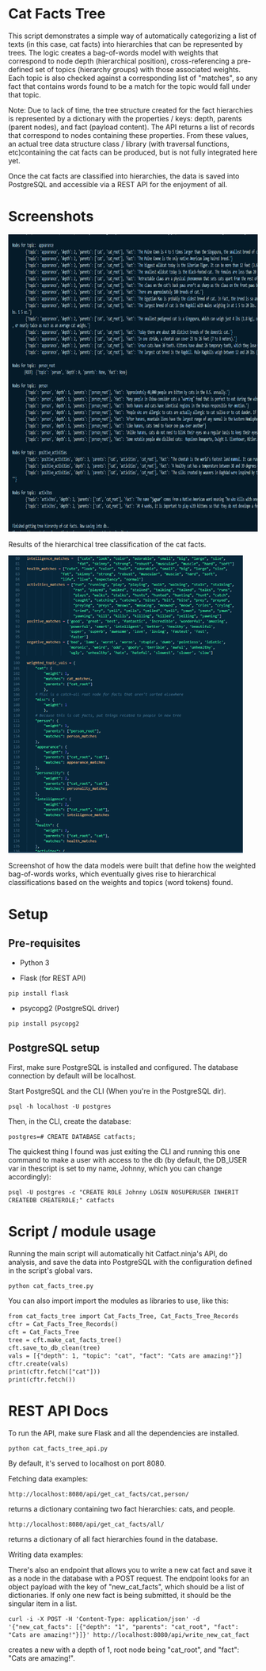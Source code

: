 # Cat Facts Tree

This script demonstrates a simple way of automatically categorizing a list of texts (in this case, cat facts) into hierarchies that can be represented by trees. The logic creates a bag-of-words model with weights that correspond to node depth (hierarchical position), cross-referencing a pre-defined set of topics (hierarchy groups) with those associated weights. Each topic is also checked against a corresponding list of "matches", so any fact that contains words found to be a match for the topic would fall under that topic. 

Note: Due to lack of time, the tree structure created for the fact hierarchies is represented by a dictionary with the properties /  keys: depth, parents (parent nodes), and fact (payload content). The API returns a list of records that correspond to nodes containing these properties. From these values, an actual tree data structure class / library (with traversal functions, etc)containing the cat facts can be produced, but is not fully integrated here yet.

Once the cat facts are classified into hierarchies, the data is saved into PostgreSQL and accessible via a REST API for the enjoyment of all. 

# Screenshots

<img src="screenshots/cat_facts_tree_classification_results.png" height="600" alt="Cat facts hierarchical tree classification results"/>

Results of the hierarchical tree classification of the cat facts.

<img src="screenshots/cat_facts_tree_model_classes_data.png" height="600" alt="The data that defines the weight of the bag-of-words model"/>

Screenshot of how the data models were built that define how the weighted bag-of-words works, which eventually gives rise to hierarchical classifications based on the weights and topics (word tokens) found.

# Setup

## Pre-requisites

- Python 3

- Flask (for REST API)
```
pip install flask
```
- psycopg2 (PostgreSQL driver)

```
pip install psycopg2
```

## PostgreSQL setup

First, make sure PostgreSQL is installed and configured. The database connection by default will be localhost.

Start PostgreSQL and the CLI (When you're in the PostgreSQL dir).
```
psql -h localhost -U postgres
```

Then, in the CLI, create the database:

```
postgres=# CREATE DATABASE catfacts;
```

The quickest thing I found was just exiting the CLI and running this one command to make a user with access to the db (by default, the DB_USER var in thescript is set to my name, Johnny, which you can change accordingly):
```
psql -U postgres -c "CREATE ROLE Johnny LOGIN NOSUPERUSER INHERIT CREATEDB CREATEROLE;" catfacts
```

# Script / module usage

Running the main script will automatically hit Catfact.ninja's API, do analysis, and save the data into PostgreSQL with the configuration defined in the script's global vars.

```
python cat_facts_tree.py
```

You can also import import the modules as libraries to use, like this:
```
from cat_facts_tree import Cat_Facts_Tree, Cat_Facts_Tree_Records
cftr = Cat_Facts_Tree_Records()
cft = Cat_Facts_Tree
tree = cft.make_cat_facts_tree()
cft.save_to_db_clean(tree)
vals = [{"depth": 1, "topic": "cat", "fact": "Cats are amazing!"}]
cftr.create(vals)
print(cftr.fetch(["cat"]))
print(cftr.fetch())
```

# REST API Docs

To run the API, make sure Flask and all the dependencies are installed.

```
python cat_facts_tree_api.py
```

By default, it's served to localhost on port 8080.

Fetching data examples:

```
http://localhost:8080/api/get_cat_facts/cat,person/
```
returns a dictionary containing two fact hierarchies: cats, and people.

```
http://localhost:8080/api/get_cat_facts/all/
```
returns a dictionary of all fact hierarchies found in the database.

Writing data examples:

There's also an endpoint that allows you to write a new cat fact and save it as a node in the database with a POST request. The endpoint looks for an object payload with the key of "new_cat_facts", which should be a list of dictionaries. If only one new fact is being submitted, it should be the singular item in a list.

```
curl -i -X POST -H 'Content-Type: application/json' -d '{"new_cat_facts": [{"depth": "1", "parents": "cat_root", "fact": "Cats are amazing!"}]}' http://localhost:8080/api/write_new_cat_fact
```
creates a new with a depth of 1, root node being "cat_root", and "fact": "Cats are amazing!".